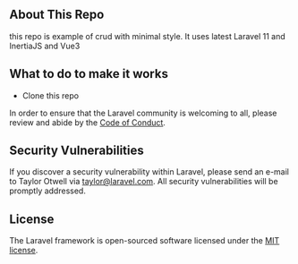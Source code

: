 
## About This Repo
this repo is example of crud with minimal style. It uses latest Laravel 11 and InertiaJS and Vue3

## What to do to make it works
<ul>
    <li>Clone this repo</li>
</ul>

In order to ensure that the Laravel community is welcoming to all, please review and abide by the [Code of Conduct](https://laravel.com/docs/contributions#code-of-conduct).

## Security Vulnerabilities

If you discover a security vulnerability within Laravel, please send an e-mail to Taylor Otwell via [taylor@laravel.com](mailto:taylor@laravel.com). All security vulnerabilities will be promptly addressed.

## License

The Laravel framework is open-sourced software licensed under the [MIT license](https://opensource.org/licenses/MIT).
